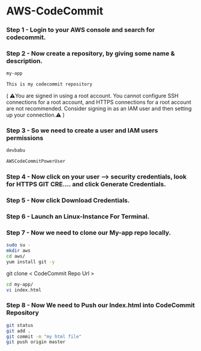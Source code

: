 # AWS-CodeCommit

### Step 1 - Login to your AWS console and search for codecommit.

### Step 2 - Now create a repository, by giving some name & description.

```sh
my-app
```

```sh
This is my codecommit repository
```
( ⚠️You are signed in using a root account. You cannot configure SSH connections for a root account, and HTTPS connections for a root account are not recommended. Consider signing in as an IAM user and then setting up your connection.⚠️ )

### Step 3 - So we need to create a user and IAM users permissions

```sh
devbabu
```

```sh
AWSCodeCommitPowerUser
```

### Step 4 - Now click on your user --> security credentials, look for HTTPS GIT CRE.... and click Generate Credentials.

### Step 5 - Now click Download Credentials.

### Step 6 - Launch an Linux-Instance For Terminal.

### Step 7 - Now we need to clone our My-app repo locally.

```sh
sudo su -
mkdir aws
cd aws/
yum install git -y
```
git clone < CodeCommit Repo Url >

```sh
cd my-app/
vi index.html
```

### Step 8 - Now We need to Push our Index.html into CodeCommit Repository

```sh
git status
git add .
git commit -m "my html file"
git push origin master
```
